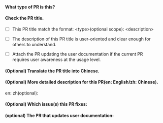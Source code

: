 #### What type of PR is this?
<!--
Add one of the following kinds:

build: Changes that affect the build system or external dependencies (example scopes: gulp, broccoli, npm)
ci: Changes to our CI configuration files and scripts (example scopes: Travis, Circle, BrowserStack, SauceLabs)
docs: Documentation only changes
feat: A new feature
optimize: A new optimization
fix: A bug fix
perf: A code change that improves performance
refactor: A code change that neither fixes a bug nor adds a feature
style: Changes that do not affect the meaning of the code (white space, formatting, missing semi-colons, etc)
test: Adding missing tests or correcting existing tests
chore: Changes to the build process or auxiliary tools and libraries such as documentation generation
-->

#### Check the PR title.
<!--
The description of the title will be attached in Release Notes, 
so please describe it from user-oriented, what this PR does / why we need it.
Please check your PR title with the below requirements:
-->
- [ ] This PR title match the format: \<type\>(optional scope): \<description\>
- [ ] The description of this PR title is user-oriented and clear enough for others to understand.
- [ ] Attach the PR updating the user documentation if the current PR requires user awareness at the usage level.


#### (Optional) Translate the PR title into Chinese.


#### (Optional) More detailed description for this PR(en: English/zh: Chinese).
<!--
Provide more detailed info for review(e.g., it's recommended to provide perf data if this is a perf type PR).
-->
en:
zh(optional): 


#### (Optional) Which issue(s) this PR fixes:
<!--
Automatically closes linked issue when PR is merged.
Eg: `Fixes #<issue number>`, or `Fixes (paste link of issue)`.
-->

#### (optional) The PR that updates user documentation:
<!--
If the current PR requires user awareness at the usage level, please submit a PR to update user docs. [User docs repo](https://github.com/cloudwego/cloudwego.github.io)
-->
